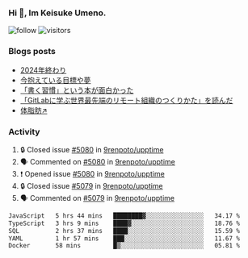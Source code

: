 ### Hi 👋, Im Keisuke Umeno.

<!--
**9renpoto/9renpoto** is a ✨ _special_ ✨ repository because its `README.md` (this file) appears on your GitHub profile.

Here are some ideas to get you started:

- 🔭 I’m currently working on ...
- 🌱 I’m currently learning ...
- 👯 I’m looking to collaborate on ...
- 🤔 I’m looking for help with ...
- 💬 Ask me about ...
- 📫 How to reach me: ...
- 😄 Pronouns: ...
- ⚡ Fun fact: ...
-->

![follow](https://img.shields.io/github/followers/9renpoto?label=Follow&style=social)
![visitors](https://komarev.com/ghpvc/?username=9renpoto&label=Profile%20views&color=0e75b6&style=flat)

### Blogs posts

<!-- BLOG-POST-LIST:START -->
- [2024年終わり](https://9renpoto.win/entry/2024/12/31/2024-end)
- [今抱えている目標や夢](https://9renpoto.win/entry/2024/12/02/objective)
- [「書く習慣」という本が面白かった](https://9renpoto.win/entry/2024/11/11/leave_a_feeling_sad)
- [「GitLabに学ぶ世界最先端のリモート組織のつくりかた」を読んだ](https://9renpoto.win/entry/2024/09/10/remote_organization)
- [体脂肪↗](https://9renpoto.win/entry/2024/08/12/gaining_fat)
<!-- BLOG-POST-LIST:END -->

### Activity

<!--START_SECTION:activity-->
1. 🔒 Closed issue [#5080](https://github.com/9renpoto/upptime/issues/5080) in [9renpoto/upptime](https://github.com/9renpoto/upptime)
2. 🗣 Commented on [#5080](https://github.com/9renpoto/upptime/issues/5080#issuecomment-2591254950) in [9renpoto/upptime](https://github.com/9renpoto/upptime)
3. ❗ Opened issue [#5080](https://github.com/9renpoto/upptime/issues/5080) in [9renpoto/upptime](https://github.com/9renpoto/upptime)
4. 🔒 Closed issue [#5079](https://github.com/9renpoto/upptime/issues/5079) in [9renpoto/upptime](https://github.com/9renpoto/upptime)
5. 🗣 Commented on [#5079](https://github.com/9renpoto/upptime/issues/5079#issuecomment-2590786647) in [9renpoto/upptime](https://github.com/9renpoto/upptime)
<!--END_SECTION:activity-->

<!--START_SECTION:waka-->

```txt
JavaScript   5 hrs 44 mins   ████████▓░░░░░░░░░░░░░░░░   34.17 %
TypeScript   3 hrs 9 mins    ████▓░░░░░░░░░░░░░░░░░░░░   18.76 %
SQL          2 hrs 37 mins   ████░░░░░░░░░░░░░░░░░░░░░   15.59 %
YAML         1 hr 57 mins    ███░░░░░░░░░░░░░░░░░░░░░░   11.67 %
Docker       58 mins         █▒░░░░░░░░░░░░░░░░░░░░░░░   05.81 %
```

<!--END_SECTION:waka-->

